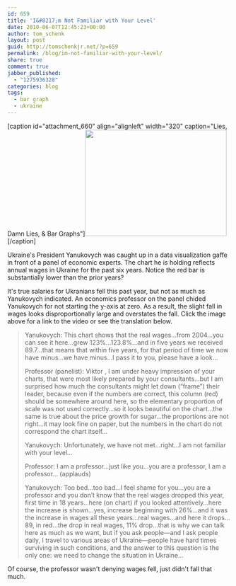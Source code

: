 ```yaml
---
id: 659
title: 'I&#8217;m Not Familiar with Your Level'
date: 2010-06-07T12:45:23+00:00
author: tom_schenk
layout: post
guid: http://tomschenkjr.net/?p=659
permalink: /blog/im-not-familiar-with-your-level/
share: true
comment: true
jabber_published:
  - "1275936328"
categories: blog 
tags:
  - bar graph
  - ukraine
---
```

[caption id="attachment_660" align="alignleft" width="320" caption="Lies, Damn Lies, &amp; Bar Graphs"]<a href="http://censor.net.ua/go/offer/ResourceID/139972.html"><img class="size-full wp-image-660 " title="Yanukovych" src="http://tomschenkjr.net/wordpress/wp-content/uploads/2010/06/yanukovych.jpg" alt="" width="320" height="240" /></a>[/caption]

Ukraine's President Yanukovych was caught up in a data visualization gaffe in front of a panel of economic experts. The chart he is holding reflects annual wages in Ukraine for the past six years. Notice the red bar is substantially lower than the prior years?

It's true salaries for Ukranians fell this past year, but not as much as Yanukovych indicated. An economics professor on the panel chided Yanukovych for not starting the y-axis at zero. As a result, the slight fall in wages looks disproportionally large and overstates the fall. Click the image above for a link to the video or see the translation below.

<!--more-->
<blockquote>Yanukovych: This chart shows that the real wages…from 2004…you can see it here…grew 123%...123.8%...and in five years we received 89.7…that means that within five years, for that period of time we now have minus…we have minus…I pass it to you, please have a look…

Professor (panelist): Viktor , I am under heavy impression of your charts, that were most likely prepared by your consultants…but I am surprised how much the consultants might let down (“frame”) their leader, because even if the numbers are correct, this column (red) should be somewhere around here, so the elementary proportion of scale was not used correctly…so it looks beautiful on the chart…the same is true about the price growth for sugar…the proportions are not right…it may look fine on paper, but the numbers in the chart do not correspond the chart itself…

Yanukovych: Unfortunately, we have not met…right…I am not familiar with your level…

Professor: I am a professor…just like you…you are a professor, I am a professor… (applauds)

Yanukovych: Too bed…too bad…I feel shame for you…you are a professor and you don’t know that the real wages dropped this year, first time in 18 years…here (on chart) if you looked attentively…here the increase is shown…yes, increase beginning with 26%...and it was the increase in wages all these years…real wages…and here it drops…89, in red…the drop in real wages, 11% drop…that is why we can talk here as much as we want, but if you ask people—and I ask people daily, I travel to various areas of Ukraine—people have hard times surviving in such conditions, and the answer to this question is the only one: we need to change the situation in Ukraine…</blockquote>
Of course, the professor wasn't denying wages fell, just didn't fall that much.
